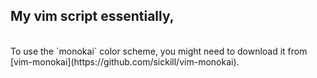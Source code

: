 ## My vim script essentially, 
<br>
To use the `monokai` color scheme, you might need to download it from [vim-monokai](https://github.com/sickill/vim-monokai).
